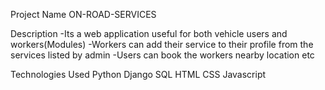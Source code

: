 Project Name
ON-ROAD-SERVICES

Description
-Its a web application useful for both  vehicle users and workers(Modules)
-Workers can add their service to their profile from the services listed by admin
-Users can book the workers nearby location etc



Technologies Used
Python
Django
SQL
HTML
CSS
Javascript

